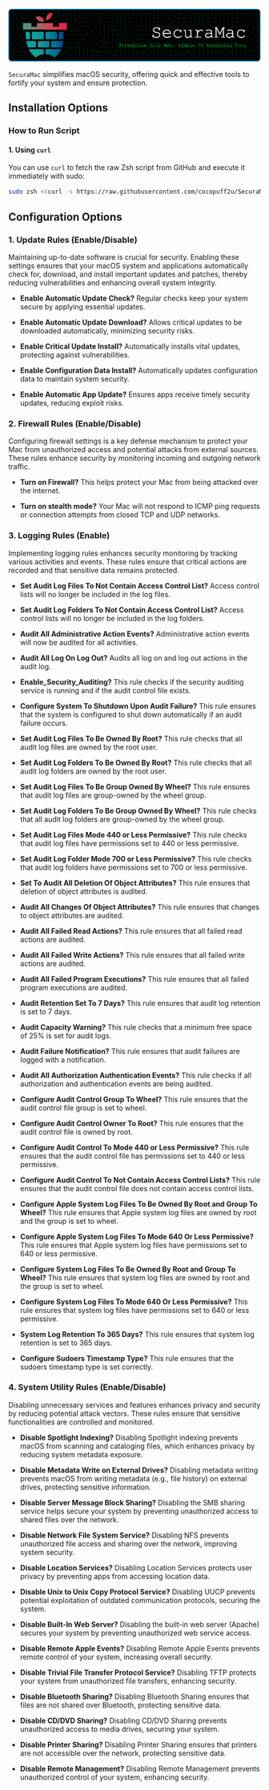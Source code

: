 ![SecuraMac logo](images/github-header-image.png)

`SecuraMac` simplifies macOS security, offering quick and effective tools to fortify your system and ensure protection.


**Installation Options**
---


### How to Run Script

#### 1. Using `curl`
You can use `curl` to fetch the raw Zsh script from GitHub and execute it immediately with sudo:

```bash
sudo zsh <(curl -s https://raw.githubusercontent.com/cocopuff2u/SecuraMac/main/SecuraMac.zsh)
```

**Configuration Options**
---

### 1. Update Rules (Enable/Disable)
Maintaining up-to-date software is crucial for security. Enabling these settings ensures that your macOS system and applications automatically check for, download, and install important updates and patches, thereby reducing vulnerabilities and enhancing overall system integrity.

- **Enable Automatic Update Check?**
  Regular checks keep your system secure by applying essential updates.

- **Enable Automatic Update Download?**
  Allows critical updates to be downloaded automatically, minimizing security risks.

- **Enable Critical Update Install?**
  Automatically installs vital updates, protecting against vulnerabilities.

- **Enable Configuration Data Install?**
  Automatically updates configuration data to maintain system security.

- **Enable Automatic App Update?**
  Ensures apps receive timely security updates, reducing exploit risks.

### 2. Firewall Rules (Enable/Disable)
Configuring firewall settings is a key defense mechanism to protect your Mac from unauthorized access and potential attacks from external sources. These rules enhance security by monitoring incoming and outgoing network traffic.

- **Turn on Firewall?**
  This helps protect your Mac from being attacked over the internet.

- **Turn on stealth mode?**
  Your Mac will not respond to ICMP ping requests or connection attempts from closed TCP and UDP networks.

### 3. Logging Rules (Enable)
Implementing logging rules enhances security monitoring by tracking various activities and events. These rules ensure that critical actions are recorded and that sensitive data remains protected.

- **Set Audit Log Files To Not Contain Access Control List?**
  Access control lists will no longer be included in the log files.

- **Set Audit Log Folders To Not Contain Access Control List?**
  Access control lists will no longer be included in the log folders.

- **Audit All Administrative Action Events?**
  Administrative action events will now be audited for all activities.

- **Audit All Log On Log Out?**
  Audits all log on and log out actions in the audit log.

- **Enable_Security_Auditing?**
  This rule checks if the security auditing service is running and if the audit control file exists.

- **Configure System To Shutdown Upon Audit Failure?**
  This rule ensures that the system is configured to shut down automatically if an audit failure occurs.

- **Set Audit Log Files To Be Owned By Root?**
  This rule checks that all audit log files are owned by the root user.

- **Set Audit Log Folders To Be Owned By Root?**
  This rule checks that all audit log folders are owned by the root user.

- **Set Audit Log Files To Be Group Owned By Wheel?**
  This rule ensures that audit log files are group-owned by the wheel group.

- **Set Audit Log Folders To Be Group Owned By Wheel?**
  This rule checks that all audit log folders are group-owned by the wheel group.

- **Set Audit Log Files Mode 440 or Less Permissive?**
  This rule checks that audit log files have permissions set to 440 or less permissive.

- **Set Audit Log Folder Mode 700 or Less Permissive?**
  This rule checks that audit log folders have permissions set to 700 or less permissive.

- **Set To Audit All Deletion Of Object Attributes?**
  This rule ensures that deletion of object attributes is audited.

- **Audit All Changes Of Object Attributes?**
  This rule ensures that changes to object attributes are audited.

- **Audit All Failed Read Actions?**
  This rule ensures that all failed read actions are audited.

- **Audit All Failed Write Actions?**
  This rule ensures that all failed write actions are audited.

- **Audit All Failed Program Executions?**
  This rule ensures that all failed program executions are audited.

- **Audit Retention Set To 7 Days?**
  This rule ensures that audit log retention is set to 7 days.

- **Audit Capacity Warning?**
  This rule checks that a minimum free space of 25% is set for audit logs.

- **Audit Failure Notification?**
  This rule ensures that audit failures are logged with a notification.

- **Audit All Authorization Authentication Events?**
  This rule checks if all authorization and authentication events are being audited.

- **Configure Audit Control Group To Wheel?**
  This rule ensures that the audit control file group is set to wheel.

- **Configure Audit Control Owner To Root?**
  This rule ensures that the audit control file is owned by root.

- **Configure Audit Control To Mode 440 or Less Permissive?**
  This rule ensures that the audit control file has permissions set to 440 or less permissive.

- **Configure Audit Control To Not Contain Access Control Lists?**
  This rule ensures that the audit control file does not contain access control lists.

- **Configure Apple System Log Files To Be Owned By Root and Group To Wheel?**
  This rule ensures that Apple system log files are owned by root and the group is set to wheel.

- **Configure Apple System Log Files To Mode 640 Or Less Permissive?**
  This rule ensures that Apple system log files have permissions set to 640 or less permissive.

- **Configure System Log Files To Be Owned By Root and Group To Wheel?**
  This rule ensures that system log files are owned by root and the group is set to wheel.

- **Configure System Log Files To Mode 640 Or Less Permissive?**
  This rule ensures that system log files have permissions set to 640 or less permissive.

- **System Log Retention To 365 Days?**
  This rule ensures that system log retention is set to 365 days.

- **Configure Sudoers Timestamp Type?**
  This rule ensures that the sudoers timestamp type is set correctly.

### 4. System Utility Rules (Enable/Disable)
Disabling unnecessary services and features enhances privacy and security by reducing potential attack vectors. These rules ensure that sensitive functionalities are controlled and monitored.

- **Disable Spotlight Indexing?**
  Disabling Spotlight indexing prevents macOS from scanning and cataloging files, which enhances privacy by reducing system metadata exposure.

- **Disable Metadata Write on External Drives?**
  Disabling metadata writing prevents macOS from writing metadata (e.g., file history) on external drives, protecting sensitive information.

- **Disable Server Message Block Sharing?**
  Disabling the SMB sharing service helps secure your system by preventing unauthorized access to shared files over the network.

- **Disable Network File System Service?**
  Disabling NFS prevents unauthorized file access and sharing over the network, improving system security.

- **Disable Location Services?**
  Disabling Location Services protects user privacy by preventing apps from accessing location data.

- **Disable Unix to Unix Copy Protocol Service?**
  Disabling UUCP prevents potential exploitation of outdated communication protocols, securing the system.

- **Disable Built-In Web Server?**
  Disabling the built-in web server (Apache) secures your system by preventing unauthorized web service access.

- **Disable Remote Apple Events?**
  Disabling Remote Apple Events prevents remote control of your system, increasing overall security.

- **Disable Trivial File Transfer Protocol Service?**
  Disabling TFTP protects your system from unauthorized file transfers, enhancing security.

- **Disable Bluetooth Sharing?**
  Disabling Bluetooth Sharing ensures that files are not shared over Bluetooth, protecting sensitive data.

- **Disable CD/DVD Sharing?**
  Disabling CD/DVD Sharing prevents unauthorized access to media drives, securing your system.

- **Disable Printer Sharing?**
  Disabling Printer Sharing ensures that printers are not accessible over the network, protecting sensitive data.

- **Disable Remote Management?**
  Disabling Remote Management prevents unauthorized control of your system, enhancing security.
